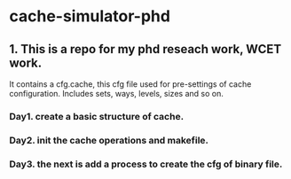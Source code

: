# cache-simulator-phd

## 1. This is a repo for my phd reseach work, WCET work.
It contains a cfg.cache, this cfg file used for pre-settings of cache configuration.
Includes sets, ways, levels, sizes and so on.  

### Day1. create a basic structure of cache.

### Day2. init the cache operations and makefile.

### Day3. the next is add a process to create the cfg of binary file.

